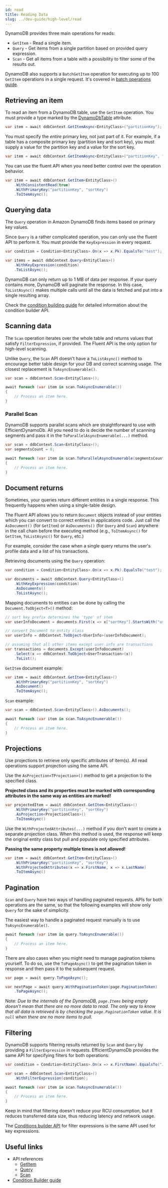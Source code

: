 ```yaml
---
id: read
title: Reading Data
slug: ../dev-guide/high-level/read
---
```


DynamoDB provides three main operations for reads:

* `GetItem` - Read a single item.
* `Query` - Get items from a single partition based on provided query expression.
* `Scan` - Get all items from a table with a possibility to filter some of the results out.

DynamoDB also supports a `BatchGetItem` operation for executing up to 100 `GetItem` operations in a single request.
It's covered in [batch operations guide](batch.md).

## Retrieving an item

To read an item from a DynamoDB table, use the `GetItem` operation.
You must provide a type marked by the [DynamoDbTable](attributes.md#dynamodbtable) attribute.

```csharp
var item = await ddbContext.GetItemAsync<EntityClass>("partitionKey");
```

You must specify the *entire* primary key, not just part of it.
For example, if a table has a composite primary key (partition key and sort key), you must supply a value for the partition key and a value for the sort key.

```csharp
var item = await ddbContext.GetItemAsync<EntityClass>("partitionKey", "sortKey");
```

You can use the fluent API when you need better control over the operation behavior.

```csharp
var item = await ddbContext.GetItem<EntityClass>()
    .WithConsistentRead(true)
    .WithPrimaryKey("partitionKey", "sortKey")
    .ToItemAsync();
```

## Querying data

The `Query` operation in Amazon DynamoDB finds items based on primary key values.

Since `Query` is a rather complicated operation, you can only use the fluent API to perform it.
You must provide the `KeyExpression` in every request.

```csharp
var condition = Condition<EntityClass>.On(x => x.Pk).EqualsTo("test");

var items = await ddbContext.Query<EntityClass>()
    .WithKeyExpression(condition)
    .ToListAsync();
```

DynamoDB can only return up to 1 MB of data per response.
If your query contains more, DynamoDB will paginate the response.
In this case, `ToListAsync()` makes multiple calls until all the data is fetched and put into a single resulting array.

Check the [condition building guide](conditions.md) for detailed information about the condition builder API.

## Scanning data

The `Scan` operation iterates over the whole table and returns values that satisfy `FilterExpression`, if provided.
The Fluent API is the only option for high-level scanning.

Unlike `Query`, the `Scan` API doesn't have a `ToListAsync()` method to encourage better table design for your DB and correct scanning usage.
The closest replacement is `ToAsyncEnumerable()`.

```csharp
var scan = ddbContext.Scan<EntityClass>();

await foreach (var item in scan.ToAsyncEnumerable())
{
    // Process an item here.
}
```

### Parallel Scan

DynamoDB supports parallel scans which are straightforward to use with EfficientDynamoDb.
All you need to do is decide the number of scanning segments and pass it in the `ToParallelAsyncEnumerable(...)` method.

```csharp
var scan = ddbContext.Scan<EntityClass>();
var segmentsCount = 8;

await foreach (var item in scan.ToParallelAsyncEnumerable(segmentsCount))
{
    // Process an item here.
}
```

## Document returns

Sometimes, your queries return different entities in a single response.
This frequently happens when using a single-table design.

The Fluent API allows you to return `Document` objects instead of your entities which you can convert to correct entities in applications code.
Just call the `AsDocument()` (for `GetItem`) or `AsDocuments()` (for `Query` and `Scan`) anywhere in the call chain before the executing method
(e.g., `ToItemAsync()` for `GetItem`, `ToListAsync()` for `Query`, etc.)

For example, consider the case when a single query returns the user's profile data and a list of his transactions.

Retrieving documents using the `Query` operation:

```csharp
var condition = Condition<EntityClass>.On(x => x.Pk).EqualsTo("test");

var documents = await ddbContext.Query<EntityClass>()
    .WithKeyExpression(condition)
    .AsDocuments()
    .ToListAsync();
```

Mapping documents to entities can be done by calling the `Document.ToObject<T>()` method:

```csharp
// sort key prefix determines the 'type' of item
var userInfoDocument = documents.First(x => x["sortKey"].StartsWith("userInfo#"));

// convert Document to entity class
var userInfo = ddbContext.ToObject<UserInfo>(userInfoDocument); 

// assuming that all other items except user info are transactions
var transactions = documents.Except(userInfoDocument) 
    .Select(x => ddbContext.ToObject<UserTransaction>(x))
    .ToList();
```

`GetItem` document example:

```csharp
var item = await ddbContext.GetItem<EntityClass>()
    .WithPrimaryKey("partitionKey", "sortKey")
    .AsDocument()
    .ToItemAsync();
```

`Scan` example:

```csharp
var scan = ddbContext.Scan<EntityClass>().AsDocuments();

await foreach (var item in scan.ToAsyncEnumerable())
{
    // Process an item here.
}
```

## Projections

Use projections to retrieve only specific attributes of item(s).
All read operations support projection using the same API.

Use the `AsProjection<TProjection>()` method to get a projection to the specified class.

**Projected class and its properties must be marked with corresponding attributes in the same way as entities are marked!**

```csharp
var projectedItem = await ddbContext.GetItem<EntityClass>()
    .WithPrimaryKey("partitionKey", "sortKey")
    .AsProjection<ProjectionClass>()
    .ToItemAsync()
```

Use the `WithProjectedAttributes(...)` method if you don't want to create a separate projection class.
When this method is used, the response will keep the original entity class but pull and populate only specified attributes.

**Passing the same property multiple times is not allowed!**

```csharp
var item = await ddbContext.GetItem<EntityClass>()
    .WithPrimaryKey("partitionKey", "sortKey")
    .WithProjectedAttributes(x => x.FirstName, x => x.LastName)
    .ToItemAsync()
```

## Pagination

`Scan` and `Query` have two ways of handling paginated requests.
APIs for both operations are the same, so that the following examples will show only `Query` for the sake of simplicity.

The easiest way to handle a paginated request manually is to use `ToAsyncEnumerable()`.

```csharp
await foreach (var item in query.ToAsyncEnumerable())
{
    // Process an item here.
}
```

There are also cases when you might need to manage pagination tokens yourself.
To do so, use the `ToPageAsync()` to get the pagination token in response and then pass it to the subsequent request.

```csharp
var page = await query.ToPageAsync();

var nextPage = await query.WithPaginationToken(page.PaginationToken)
    .ToPageAsync();
```

Note: *Due to the internals of the DynamoDB, `page.Items` being empty doesn't mean that there are no more data to read.*
*The only way to know that all data is retrieved is by checking the `page.PaginationToken` value. It is `null` when there are no more items to pull*.

## Filtering

DynamoDB supports filtering results returned by `Scan` and `Query` by providing a `FilterExpression` in requests.
EfficientDynamoDb provides the same API for specifying filters for both operations:

```csharp
var condition = Condition<EntityClass>.On(x => x.FirstName).EqualsTo("John");

var scan = ddbContext.Scan<EntityClass>()
    .WithFilterExpression(condition);

await foreach (var item in scan.ToAsyncEnumerable())
{
    // Process an item here.
}
```

Keep in mind that filtering doesn't reduce your RCU consumption, but it reduces transferred data size, thus reducing latency and network usage.

The [Conditions builder API](conditions.md) for filter expressions is the same API used for key expressions.

## Useful links

* API references
  * [GetItem](../../api_reference/get-item.md)
  * [Query](../../api_reference/query.md)
  * [Scan](../../api_reference/scan.md)
* [Condition Builder guide](conditions.md)
